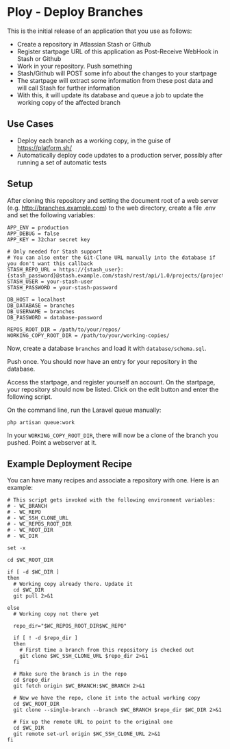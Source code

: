 # Ploy - Deploy Branches

This is the initial release of an application that you use as follows:

* Create a repository in Atlassian Stash or Github
* Register startpage URL of this application as Post-Receive WebHook in Stash or Github
* Work in your repository. Push something
* Stash/Github will POST some info about the changes to your startpage
* The startpage will extract some information from these post data and will call Stash for further information
* With this, it will update its database and queue a job to update the working copy of the affected branch

## Use Cases

*  Deploy each branch as a working copy, in the guise of https://platform.sh/
*  Automatically deploy code updates to a production server, possibly after running a set of automatic tests 

## Setup

After cloning this repository and setting the document root of a web server (e.g. http://branches.example.com) to the web directory, create a file .env and set the following variables:

````
APP_ENV = production
APP_DEBUG = false
APP_KEY = 32char secret key

# Only needed for Stash support
# You can also enter the Git-Clone URL manually into the database if you don't want this callback
STASH_REPO_URL = https://{stash_user}:{stash_password}@stash.example.com/stash/rest/api/1.0/projects/{project_key}/repos/{repo_slug}
STASH_USER = your-stash-user
STASH_PASSWORD = your-stash-password

DB_HOST = localhost
DB_DATABASE = branches
DB_USERNAME = branches
DB_PASSWORD = database-password

REPOS_ROOT_DIR = /path/to/your/repos/
WORKING_COPY_ROOT_DIR = /path/to/your/working-copies/
````

Now, create a database `branches` and load it with `database/schema.sql`.

Push once. You should now have an entry for your repository in the database.

Access the startpage, and register yourself an account. On the startpage, your repository should now be listed. Click on the edit button and enter the following script.

On the command line, run the Laravel queue manually:

````
php artisan queue:work
````

In your `WORKING_COPY_ROOT_DIR`, there will now be a clone of the branch you pushed. Point a webserver at it.

## Example Deployment Recipe

You can have many recipes and associate a repository with one.
Here is an example:

````
# This script gets invoked with the following environment variables:
# - WC_BRANCH
# - WC_REPO
# - WC_SSH_CLONE_URL
# - WC_REPOS_ROOT_DIR
# - WC_ROOT_DIR
# - WC_DIR

set -x

cd $WC_ROOT_DIR

if [ -d $WC_DIR ]
then
  # Working copy already there. Update it
  cd $WC_DIR
  git pull 2>&1
  
else
  # Working copy not there yet
  
  repo_dir="$WC_REPOS_ROOT_DIR$WC_REPO"

  if [ ! -d $repo_dir ]
  then
    # First time a branch from this repository is checked out
    git clone $WC_SSH_CLONE_URL $repo_dir 2>&1
  fi

  # Make sure the branch is in the repo
  cd $repo_dir
  git fetch origin $WC_BRANCH:$WC_BRANCH 2>&1

  # Now we have the repo, clone it into the actual working copy
  cd $WC_ROOT_DIR
  git clone --single-branch --branch $WC_BRANCH $repo_dir $WC_DIR 2>&1

  # Fix up the remote URL to point to the original one
  cd $WC_DIR
  git remote set-url origin $WC_SSH_CLONE_URL 2>&1
fi
````
